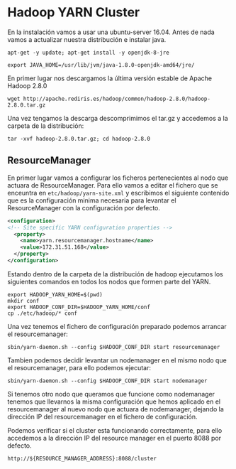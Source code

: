 # Hadoop YARN Cluster

En la instalación vamos a usar una ubuntu-server 16.04. Antes de nada vamos a actualizar nuestra distribución e instalar java.

```
apt-get -y update; apt-get install -y openjdk-8-jre
```

```
export JAVA_HOME=/usr/lib/jvm/java-1.8.0-openjdk-amd64/jre/
```

En primer lugar nos descargamos la última versión estable de Apache Hadoop 2.8.0

```
wget http://apache.rediris.es/hadoop/common/hadoop-2.8.0/hadoop-2.8.0.tar.gz
```

Una vez tengamos la descarga descomprimimos el tar.gz y accedemos a la carpeta de la distribución:

```
tar -xvf hadoop-2.8.0.tar.gz; cd hadoop-2.8.0
```

## ResourceManager

En primer lugar vamos a configurar los ficheros pertenecientes al nodo que actuara de ResourceManager. Para ello vamos a editar el fichero que se enceuntra en `etc/hadoop/yarn-site.xml` y escribimos el siguiente contenido que es la configuración minima necesaria para levantar el ResourceManager con la configuración por defecto.

```xml
<configuration>
<!-- Site specific YARN configuration properties -->
  <property>
    <name>yarn.resourcemanager.hostname</name>
    <value>172.31.51.168</value>
  </property>
</configuration>
```

Estando dentro de la carpeta de la distribución de hadoop ejecutamos los siguientes comandos en todos los nodos que formen parte del YARN.

```
export HADOOP_YARN_HOME=$(pwd)
mkdir conf
export HADOOP_CONF_DIR=$HADOOP_YARN_HOME/conf
cp ./etc/hadoop/* conf
```

Una vez tenemos el fichero de configuración preparado podemos arrancar el resourcemanager:

```
sbin/yarn-daemon.sh --config $HADOOP_CONF_DIR start resourcemanager
```

Tambien podemos decidir levantar un nodemanager en el mismo nodo que el resourcemanager, para ello podemos ejecutar:

```
sbin/yarn-daemon.sh --config $HADOOP_CONF_DIR start nodemanager
```

Si tenemos otro nodo que queramos que funcione como nodemanager tenemos que llevarnos la misma configuración que hemos aplicado en el resourcemanager al nuevo nodo que actuara de nodemanager, dejando la dirección IP del resourcemanager en el fichero de configuración.

Podemos verificar si el cluster esta funcionando correctamente, para ello accedemos a la dirección IP del resource manager en el puerto 8088 por defecto.

`http://${RESOURCE_MANAGER_ADDRESS}:8088/cluster`
